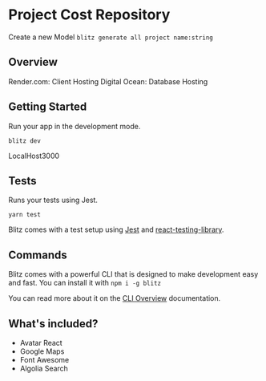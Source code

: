# Project Cost Repository

Create a new Model
`blitz generate all project name:string`

## Overview

Render.com: Client Hosting
Digital Ocean: Database Hosting

## Getting Started

Run your app in the development mode.

```
blitz dev
```

LocalHost3000

## Tests

Runs your tests using Jest.

```
yarn test
```

Blitz comes with a test setup using [Jest](https://jestjs.io/) and [react-testing-library](https://testing-library.com/).

## Commands

Blitz comes with a powerful CLI that is designed to make development easy and fast. You can install it with `npm i -g blitz`

You can read more about it on the [CLI Overview](https://blitzjs.com/docs/cli-overview) documentation.

## What's included?

- Avatar React
- Google Maps
- Font Awesome
- Algolia Search
